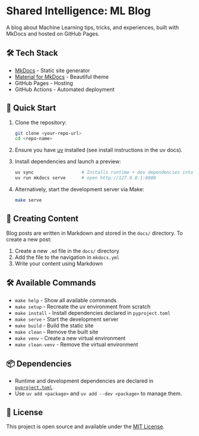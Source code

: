 # Shared Intelligence: ML Blog

A blog about Machine Learning tips, tricks, and experiences, built with MkDocs and hosted on GitHub Pages.

## 🛠 Tech Stack

- [MkDocs](https://www.mkdocs.org/) - Static site generator
- [Material for MkDocs](https://squidfunk.github.io/mkdocs-material/) - Beautiful theme
- GitHub Pages - Hosting
- GitHub Actions - Automated deployment

## 🚀 Quick Start

1. Clone the repository:

   ```bash
   git clone <your-repo-url>
   cd <repo-name>
   ```

2. Ensure you have [uv](https://github.com/astral-sh/uv) installed (see install instructions in the uv docs).

3. Install dependencies and launch a preview:

   ```bash
   uv sync                  # Installs runtime + dev dependencies into .venv
   uv run mkdocs serve      # open http://127.0.0.1:8000
   ```

4. Alternatively, start the development server via Make:

   ```bash
   make serve
   ```

## 📝 Creating Content

Blog posts are written in Markdown and stored in the `docs/` directory. To create a new post:

1. Create a new `.md` file in the `docs/` directory
2. Add the file to the navigation in `mkdocs.yml`
3. Write your content using Markdown

## 🛠 Available Commands

- `make help` - Show all available commands
- `make setup` - Recreate the uv environment from scratch
- `make install` - Install dependencies declared in `pyproject.toml`
- `make serve` - Start the development server
- `make build` - Build the static site
- `make clean` - Remove the built site
- `make venv` - Create a new virtual environment
- `make clean-venv` - Remove the virtual environment

## 📦 Dependencies

- Runtime and development dependencies are declared in [`pyproject.toml`](pyproject.toml).
- Use `uv add <package>` and `uv add --dev <package>` to manage them.

## 📄 License

This project is open source and available under the [MIT License](LICENSE).
